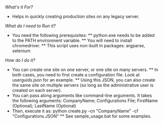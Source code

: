 *What's it For?*
* Helps in quickly creating production sites on any legacy server.

*What do I need to Run it?*
* You need the following prerequisites:
** python.exe needs to be added to the PATH environment variable.
** You will need to install chromedriver.
** This script uses non-built in packages: argparse, selenium

*How do I do it?*
* You can create one site on one server, or one site on many servers.
** In both cases, you need to first create a configuration file. Look at userguids.json for an example.
** Using this JSON, you can also create the same site on multiple servers (so long as the administrative user is created on each server).
* You can pass along arguments like command-line arguments. It takes the following arguments: CompanyName; Configurations File; FirstName (Optional); LastName (Optional)
* Then, execute it as: python create.py -cn "CompanyName" -cf "Configurations.JSON"
** See sample_usage.bat for some examples.
